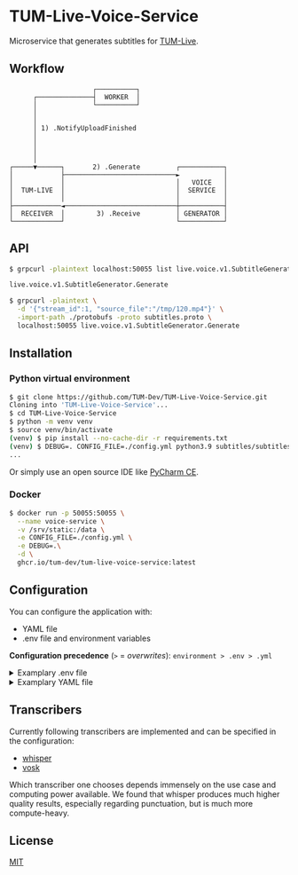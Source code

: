 # TUM-Live-Voice-Service

Microservice that generates subtitles for [TUM-Live](https://live.rbg.tum.de).

## Workflow

```
                     ┌──────────┐
      ┌──────────────┤  WORKER  │
      │              └──────────┘
      │
      │
      │ 1) .NotifyUploadFinished
      │
      │
      │
      │
┌─────▼──────┐       2) .Generate         ┌───────────┐
│            ├────────────────────────────►           │
│            │                            │   VOICE   │
│  TUM-LIVE  │                            │  SERVICE  │
│            │                            │           │
├────────────◄────────────────────────────┼───────────┤
│  RECEIVER  │        3) .Receive         │ GENERATOR │
└────────────┘                            └───────────┘
```

## API

```bash
$ grpcurl -plaintext localhost:50055 list live.voice.v1.SubtitleGenerator

live.voice.v1.SubtitleGenerator.Generate
```

```bash
$ grpcurl -plaintext \
  -d '{"stream_id":1, "source_file":"/tmp/120.mp4"}' \
  -import-path ./protobufs -proto subtitles.proto \
  localhost:50055 live.voice.v1.SubtitleGenerator.Generate
```

## Installation

### Python virtual environment

```bash 
$ git clone https://github.com/TUM-Dev/TUM-Live-Voice-Service.git
Cloning into 'TUM-Live-Voice-Service'...
$ cd TUM-Live-Voice-Service
$ python -m venv venv
$ source venv/bin/activate
(venv) $ pip install --no-cache-dir -r requirements.txt 
(venv) $ DEBUG=. CONFIG_FILE=./config.yml python3.9 subtitles/subtitles.py
...
```

Or simply use an open source IDE like [PyCharm CE](https://www.jetbrains.com/pycharm/).

### Docker

```bash
$ docker run -p 50055:50055 \
  --name voice-service \
  -v /srv/static:/data \
  -e CONFIG_FILE=./config.yml \
  -e DEBUG=.\
  -d \
  ghcr.io/tum-dev/tum-live-voice-service:latest
```

## Configuration 

You can configure the application with: 
- YAML file 
- .env file and environment variables

**Configuration precedence** (`>` = _overwrites_): `environment > .env > .yml`

<details><summary>Examplary .env file </summary>
<p>

```bash
API_PORT=51000
REC_HOST=127.0.0.1
REC_PORT=51001
VOSK_MODEL_DIR=/data
VOSK_DWNLD_URLS=https://alphacephei.com/vosk/models/vosk-model-small-en-us-0.15.zip,https://alphacephei.com/vosk/models/vosk-model-small-de-0.15.zip
VOSK_MODELS=model-fr:fr,model-en:en
WHISPER_MODEL=medium
MAX_WORKERS=10
```
</p>
</details>

<details><summary>Examplary YAML file </summary>
<p>

```YAML
api:
  port: 50055
receiver:
  host: localhost
  port: 50053
transcriber: 'whisper'
vosk:
  model_dir: '/data'
  download_urls:
    - https://alphacephei.com/vosk/models/vosk-model-small-en-us-0.15.zip
    - https://alphacephei.com/vosk/models/vosk-model-small-de-0.15.zip
  models:
    - name: 'vosk-model-small-en-us-0.15'
      lang: 'en'
    - name: 'data/vosk-model-small-de-0.15'
      lang: 'de'
whisper:
  model: 'tiny'
max_workers: 10
```
</p>
</details>

## Transcribers

Currently following transcribers are implemented and can be specified in the configuration: 
  * [whisper](https://github.com/openai/whisper)
  * [vosk](https://github.com/alphacep/vosk-api)
  
Which transcriber one chooses depends immensely on the use case and computing power available. We found that whisper produces much higher quality results, especially regarding punctuation, but is much more compute-heavy.

## License

[MIT](https://choosealicense.com/licenses/mit/)
